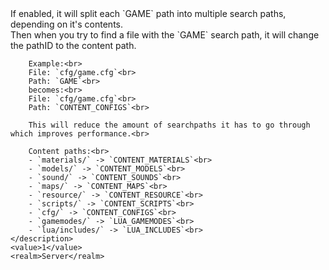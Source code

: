 <function name="holylib_filesystem_splitgamepath" parent="" type="libraryfield">
    <description>
        If enabled, it will split each `GAME` path into multiple search paths, depending on it's contents.<br>
		Then when you try to find a file with the `GAME` search path, it will change the pathID to the content path.<br>

		Example:<br>
		File: `cfg/game.cfg`<br>
		Path: `GAME`<br>
		becomes:<br>
		File: `cfg/game.cfg`<br>
		Path: `CONTENT_CONFIGS`<br>

		This will reduce the amount of searchpaths it has to go through which improves performance.<br>

		Content paths:<br>
		- `materials/` -> `CONTENT_MATERIALS`<br>
		- `models/` -> `CONTENT_MODELS`<br>
		- `sound/` -> `CONTENT_SOUNDS`<br>
		- `maps/` -> `CONTENT_MAPS`<br>
		- `resource/` -> `CONTENT_RESOURCE`<br>
		- `scripts/` -> `CONTENT_SCRIPTS`<br>
		- `cfg/` -> `CONTENT_CONFIGS`<br>
		- `gamemodes/` -> `LUA_GAMEMODES`<br>
		- `lua/includes/` -> `LUA_INCLUDES`<br>
    </description>
    <value>1</value>
    <realm>Server</realm>
</function>